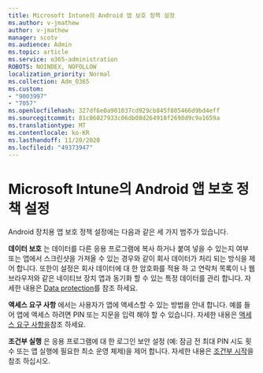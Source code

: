 ```yaml
---
title: Microsoft Intune의 Android 앱 보호 정책 설정
ms.author: v-jmathew
author: v-jmathew
manager: scotv
ms.audience: Admin
ms.topic: article
ms.service: o365-administration
ROBOTS: NOINDEX, NOFOLLOW
localization_priority: Normal
ms.collection: Adm_O365
ms.custom:
- "9003997"
- "7057"
ms.openlocfilehash: 327df6e0a901037cd929cb845f805466d9bd4eff
ms.sourcegitcommit: 81c86027933c06db08d264918f2698d9c9a1659a
ms.translationtype: MT
ms.contentlocale: ko-KR
ms.lasthandoff: 11/20/2020
ms.locfileid: "49373947"
---
```

# <a name="android-app-protection-policy-settings-in-microsoft-intune"></a>Microsoft Intune의 Android 앱 보호 정책 설정

Android 장치용 앱 보호 정책 설정에는 다음과 같은 세 가지 범주가 있습니다.

**데이터 보호** 는 데이터를 다른 응용 프로그램에 복사 하거나 붙여 넣을 수 있는지 여부 또는 앱에서 스크린샷을 가져올 수 있는 경우와 같이 회사 데이터가 처리 되는 방식을 제어 합니다. 또한이 설정은 회사 데이터에 대 한 암호화를 적용 하 고 연락처 목록이 나 웹 브라우저와 같은 네이티브 장치 앱과 동기화 할 수 있는 특정 데이터를 관리 합니다. 자세한 내용은 [Data protection](https://go.microsoft.com/fwlink/?linkid=2135259)를 참조 하세요.

**액세스 요구 사항** 에서는 사용자가 앱에 액세스할 수 있는 방법을 안내 합니다. 예를 들어 앱에 액세스 하려면 PIN 또는 지문을 입력 해야 할 수 있습니다. 자세한 내용은 [액세스 요구 사항을](https://go.microsoft.com/fwlink/?linkid=2135260)참조 하세요.

**조건부 실행** 은 응용 프로그램에 대 한 로그인 보안 설정 (예: 잠금 전 최대 PIN 시도 횟수 또는 앱 실행에 필요한 최소 운영 체제)을 제어 합니다. 자세한 내용은 [조건부 시작](https://go.microsoft.com/fwlink/?linkid=2135507)을 참조 하십시오.
